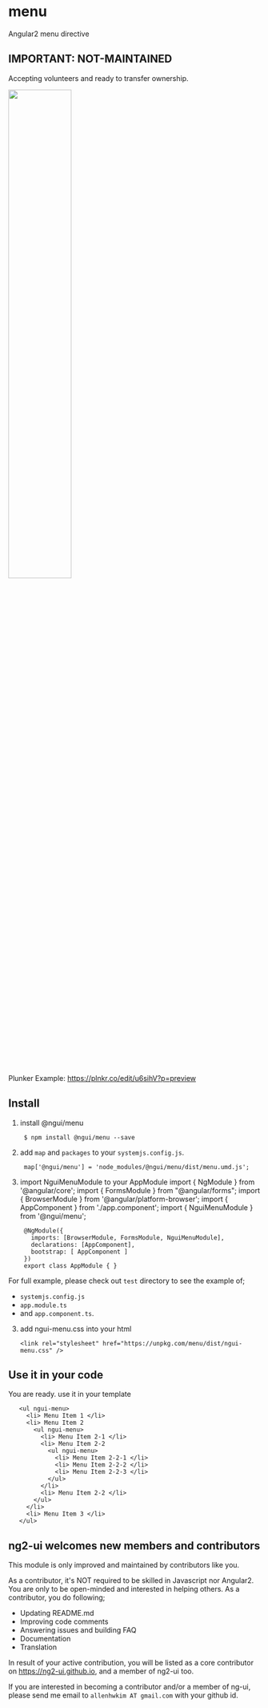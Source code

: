 # menu
Angular2 menu directive

## IMPORTANT: NOT-MAINTAINED
Accepting volunteers and ready to transfer ownership.

<a href="https://rawgit.com/ng2-ui/menu/master/app/index.html">
  <img src="http://i.imgur.com/w6yJBua.png" width="50% border="1" />
</a>

Plunker Example: https://plnkr.co/edit/u6sihV?p=preview

## Install

1. install @ngui/menu

        $ npm install @ngui/menu --save

2. add `map` and `packages` to your `systemjs.config.js`. 

        map['@ngui/menu'] = 'node_modules/@ngui/menu/dist/menu.umd.js';

3. import NguiMenuModule to your AppModule
        import { NgModule } from '@angular/core';
        import { FormsModule } from "@angular/forms";
        import { BrowserModule  } from '@angular/platform-browser';
        import { AppComponent } from './app.component';
        import { NguiMenuModule } from '@ngui/menu';
        
        @NgModule({
          imports: [BrowserModule, FormsModule, NguiMenuModule],
          declarations: [AppComponent],
          bootstrap: [ AppComponent ]
        })
        export class AppModule { }

For full example, please check out `test` directory to see the example of;

  - `systemjs.config.js`
  - `app.module.ts`
  -  and `app.component.ts`.

3.  add ngui-menu.css into your html

        <link rel="stylesheet" href="https://unpkg.com/menu/dist/ngui-menu.css" />

## Use it in your code
 You are ready. use it in your template

       <ul ngui-menu>
         <li> Menu Item 1 </li>
         <li> Menu Item 2
           <ul ngui-menu>
             <li> Menu Item 2-1 </li>
             <li> Menu Item 2-2 
               <ul ngui-menu>
                 <li> Menu Item 2-2-1 </li>
                 <li> Menu Item 2-2-2 </li>
                 <li> Menu Item 2-2-3 </li>
               </ul>
             </li>
             <li> Menu Item 2-2 </li>
           </ul>
         </li>
         <li> Menu Item 3 </li>
       </ul>

## **ng2-ui** welcomes new members and contributors

This module is only improved and maintained by contributors like you.

As a contributor, it's NOT required to be skilled in Javascript nor Angular2. 
You are only to be open-minded and interested in helping others.
As a contributor, you do following;

  * Updating README.md
  * Improving code comments
  * Answering issues and building FAQ
  * Documentation
  * Translation

In result of your active contribution, you will be listed as a core contributor
on https://ng2-ui.github.io, and a member of ng2-ui too.

If you are interested in becoming a contributor and/or a member of ng-ui,
please send me email to `allenhwkim AT gmail.com` with your github id. 

